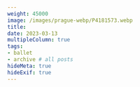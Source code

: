 ```yaml
---
weight: 45000
image: /images/prague-webp/P4181573.webp
title:
date: 2023-03-13
multipleColumn: true
tags:
- ballet
- archive # all posts
hideMeta: true
hideExif: true
---
```

